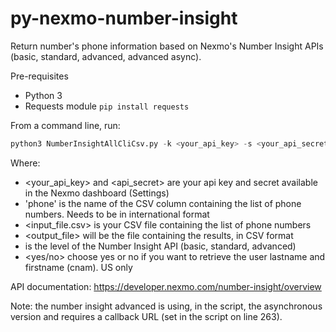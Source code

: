 # py-nexmo-number-insight
Return number's phone information based on Nexmo's Number Insight APIs (basic, standard, advanced, advanced async).

Pre-requisites
- Python 3
- Requests module `pip install requests`

From a command line, run:

```python
python3 NumberInsightAllCliCsv.py -k <your_api_key> -s <your_api_secret> -c phone -i <input_file.csv> -o <output_file> -t <type> -n <yes/no>
```

Where:

- <your_api_key> and <api_secret> are your api key and secret available in the Nexmo dashboard (Settings)
- 'phone' is the name of the CSV column containing the list of phone numbers. Needs to be in international format
- <input_file.csv> is your CSV file containing the list of phone numbers
- <output_file> will be the file containing the results, in CSV format
- <type> is the level of the Number Insight API (basic, standard, advanced)
- <yes/no> choose yes or no if you want to retrieve the user lastname and firstname (cnam). US only

API documentation: https://developer.nexmo.com/number-insight/overview

Note: the number insight advanced is using, in the script, the asynchronous version and requires a callback URL (set in the script on line 263). 
